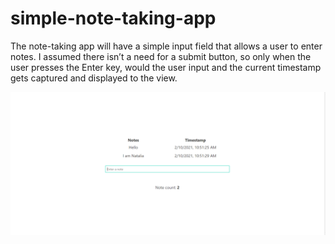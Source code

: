 # simple-note-taking-app

The note-taking app will have a simple input field that allows a user to enter notes. I assumed
there isn’t a need for a submit button, so only when the user presses the Enter key, would the user
input and the current timestamp gets captured and displayed to the view.


![Piture of the app](https://github.com/missNobody17/simple-note-taking-app/blob/main/public/Custom-Events.png)

